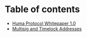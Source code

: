 # Table of contents

* [Huma Protocol Whitepaper 1.0](README.md)
* [Multisig and Timelock Addresses](transparency-board-key-addresses.md)
